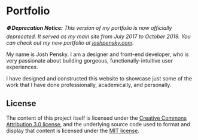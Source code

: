 # Portfolio

_**⛔️ Deprecation Notice:** This version of my portfolio is now officially deprecated. It served as my main site from July 2017 to October 2019. You can check out my new portfolio at [joshpensky.com](https://joshpensky.com)._

My name is Josh Pensky. I am a designer and front-end developer, who is very passionate about building gorgeous, functionally-intuitive user experiences.

I have designed and constructed this website to showcase just some of the work that I have done professionally, academically, and personally.

## License
The content of this project itself is licensed under the [Creative Commons Attribution 3.0 license](http://creativecommons.org/licenses/by/3.0/us/deed.en_US "CCA3 License"), and the underlying source code used to format and display that content is licensed under the [MIT license](https://opensource.org/licenses/mit-license.php "MIT License").
